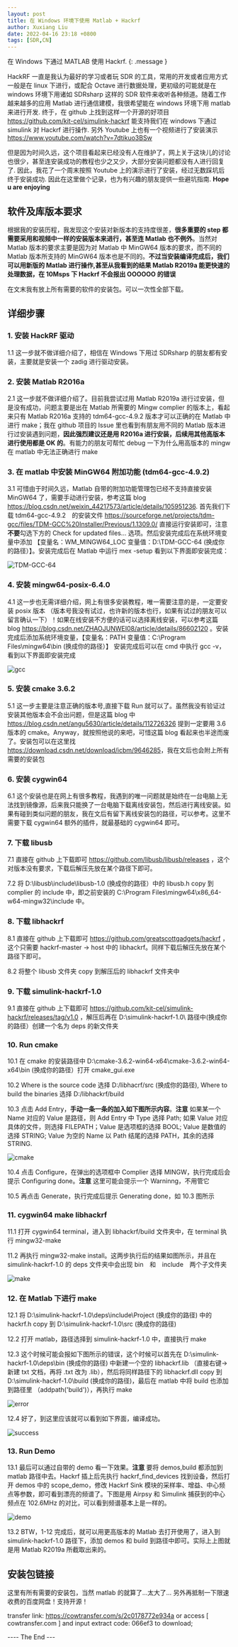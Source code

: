 ```yaml
---
layout: post
title: 在 Windows 环境下使用 Matlab + Hackrf
author: Xuxiang Liu
date: 2022-04-16 23:18 +0800
tags: [SDR,CN]
---
```


在 Windows 下通过 MATLAB 使用 Hackrf.
{: .message }

HackRF 一直是我认为最好的学习或者玩 SDR 的工具，常用的开发或者应用方式一般是在 linux 下进行，或配合 Octave 进行数据处理，更初级的可能就是在 windows 环境下用诸如 SDRsharp 这样的 SDR 软件来收听各种频道。随着工作越来越多的应用 Matlab 进行通信建模，我很希望能在 windows 环境下用 matlab 来进行开发. 终于，在 github 上找到这样一个开源的好项目<https://github.com/kit-cel/simulink-hackrf> 能支持我们在 windows 下通过 simulink 对 Hackrf 进行操作. 另外 Youtube 上也有一个视频进行了安装演示<https://www.youtube.com/watch?v=7dtikuo3BSw>

但是因为时间久远，这个项目看起来已经没有人在维护了，网上关于这块儿的讨论也很少，甚至连安装成功的教程也少之又少，大部分安装问题都没有人进行回复了. 因此，我花了一个周末按照 Youtube 上的演示进行了安装，经过无数踩坑后终于安装成功. 因此在这里做个记录，也为有兴趣的朋友提供一些避坑指南. **Hope u are enjoying**

## 软件及库版本要求
根据我的安装历程，我发现这个安装对新版本的支持度很差，**很多重要的 step 都需要采用和视频中一样的安装版本来进行，甚至连 Matlab 也不例外**。当然对 Matlab 版本的要求主要是因为对 Matlab 中 MinGW64 版本的要求，而不同的 Matlab 版本所支持的 MinGW64 版本也是不同的。**不过当安装编译完成后，我们可以用新版的 Matlab 进行操作,甚至从我看到的结果 Matlab R2019a 能更快速的处理数据，在 10Msps 下 Hackrf 不会报出 OOOOOO 的错误**

在文末我有放上所有需要的软件的安装包。可以一次性全部下载。

## 详细步骤
### 1. 安装 HackRF 驱动

1.1 这一步就不做详细介绍了，相信在 Windows 下用过 SDRsharp 的朋友都有安装，主要就是安装一个 zadig 进行驱动安装。

### 2. 安装 Matlab R2016a

2.1 这一步就不做详细介绍了。目前我尝试过用 Matlab R2019a 进行过安装，但是没有成功，问题主要是出在 Matlab 所需要的 Mingw complier 的版本上，看起来只有 Matlab R2016a 支持的 tdm64-gcc-4.9.2 版本才可以正确的在 Matlab 中进行 make；我在 github 项目的 Issue 里也看到有朋友用不同的 Matlab 版本进行过安装遇到问题，**因此强烈建议还是用 R2016a 进行安装，后续用其他高版本进行使用都是 OK 的**。有能力的朋友可帮忙 debug 一下为什么用高版本的 mingw 在 matlab 中无法正确进行 make

### 3. 在 matlab 中安装 MinGW64 附加功能 (tdm64-gcc-4.9.2)

3.1 可惜由于时间久远，Matlab 自带的附加功能管理包已经不支持直接安装 MinGW64 了，需要手动进行安装，参考这篇 blog <https://blog.csdn.net/weixin_44217573/article/details/105951236>. 首先我们下载 tdm64-gcc-4.9.2　的安装文件 <https://sourceforge.net/projects/tdm-gcc/files/TDM-GCC%20Installer/Previous/1.1309.0/>  直接运行安装即可，注意**不要**勾选下方的 Check for updated files... 选项。然后安装完成后在系统环境变量中添加 【变量名：WM_MINGW64_LOC 变量值：D:\TDM-GCC-64 (换成你的路径）】。安装完成后在 Matlab 中运行 mex -setup 看到以下界面即安装完成：

![TDM-GCC-64](https://user-images.githubusercontent.com/40487487/163658277-4e00672f-fa99-4998-b9ce-cbe1bdb0c006.PNG)

### 4. 安装 mingw64-posix-6.4.0

4.1 这一步也无需详细介绍，网上有很多安装教程，唯一需要注意的是，一定要安装 posix 版本 （版本号我没有试过，也许新的版本也行，如果有试过的朋友可以留言确认一下）！如果在线安装不方便的话可以选择离线安装，可以参考这篇 blog <https://blog.csdn.net/ZHAOJUNWEI08/article/details/86602120> 。安装完成后添加系统环境变量，【变量名：PATH 变量值：C:\Program Files\mingw64\bin (换成你的路径）】 安装完成后可以在 cmd 中执行 gcc -v，看到以下界面即安装完成

![gcc](https://user-images.githubusercontent.com/40487487/163658046-4d176592-6d96-4d87-ad72-70ecb60dc815.PNG)

### 5. 安装 cmake 3.6.2

5.1 这一步主要是注意正确的版本号,直接下载 Run 就可以了。虽然我没有验证过安装其他版本会不会出问题，但是这篇 blog 中 <https://blog.csdn.net/angu5630/article/details/112726326> 提到一定要用 3.6 版本的 cmake。Anyway，就按照他说的来吧，可惜这篇 blog 看起来也半途而废了。安装包可以在这里找 <https://download.csdn.net/download/icbm/9646285>，我在文后也会附上所有需要的安装包

### 6. 安装 cygwin64

6.1 这个安装也是在网上有很多教程，我遇到的唯一问题就是始终在一台电脑上无法找到镜像源，后来我只能换了一台电脑下载离线安装包，然后进行离线安装。如果有碰到类似问题的朋友，我在文后有留下离线安装包的路径，可以参考。这里不需要下载 cygwin64 额外的插件，就最基础的 cygwin64 即可。

### 7. 下载 libusb

7.1 直接在 github 上下载即可 <https://github.com/libusb/libusb/releases> ，这个对版本没有要求，下载后解压先放在某个路径下即可。

7.2 将 D:\libusb\include\libusb-1.0 (换成你的路径）中的 libusb.h copy 到 complier 的 include 中，即之前安装的 C:\Program Files\mingw64\x86_64-w64-mingw32\include 中。

### 8. 下载 libhackrf

8.1 直接在 github 上下载即可 <https://github.com/greatscottgadgets/hackrf> ，这个只需要 hackrf-master -> host 中的 libhackrf。同样下载后解压先放在某个路径下即可。

8.2 将整个 libusb 文件夹 copy 到解压后的 libhackrf 文件夹中

### 9. 下载 simulink-hackrf-1.0

9.1 直接在 github 上下载即可 <https://github.com/kit-cel/simulink-hackrf/releases/tag/v1.0> ，解压后再在 D:\simulink-hackrf-1.0\ 路径中(换成你的路径）创建一个名为 deps 的新文件夹

### 10. Run cmake

10.1 在 cmake 的安装路径中 D:\cmake-3.6.2-win64-x64\cmake-3.6.2-win64-x64\bin (换成你的路径）打开 cmake_gui.exe

10.2 Where is the source code 选择 D:/libhacrf/src (换成你的路径), Where to build the binaries 选择 D:/libhackrf/build

10.3 点击 Add Entry，**手动一条一条的加入如下图所示内容**。**注意** 如果某一个 Name 对应的 Value 是路径，则 Add Entry 中 Type 选择 Path; 如果 Value 对应具体的文件，则选择 FILEPATH；Value 是选项框的选择 BOOL; Value 是数值的选择 STRING; Value 为空的 Name 以 Path 结尾的选择 PATH，其余的选择 STRING.

![cmake](https://user-images.githubusercontent.com/40487487/163658079-9885a4d8-a39c-4ef0-9862-7301b007bc42.png)

10.4 点击 Configure，在弹出的选项框中 Complier 选择 MINGW，执行完成后会提示 Configuring done。**注意** 这里可能会提示一个 Warninng，不用管它

10.5 再点击 Generate，执行完成后提示 Generating done，如 10.3 图所示

### 11. cygwin64 make libhackrf

11.1 打开 cygwin64 terminal，进入到 libhackrf/build 文件夹中，在 terminal 执行 mingw32-make

11.2 再执行 mingw32-make install。这两步执行后的结果如图所示，并且在 simulink-hackrf-1.0 的 deps 文件夹中会出现 bin　和　include　两个子文件夹

![make](https://user-images.githubusercontent.com/40487487/163658115-cd38b392-f7b1-48d1-bb92-a06ee30bc37e.png)

### 12. 在 Matlab 下进行 make

12.1 将 D:\simulink-hackrf-1.0\deps\include\Project (换成你的路径) 中的 hackrf.h copy 到 D:\simulink-hackrf-1.0\src (换成你的路径) 

12.2 打开 matlab，路径选择到 simulink-hackrf-1.0 中，直接执行 make

12.3 这个时候可能会报如下图所示的错误，这个时候可以首先在 D:\simulink-hackrf-1.0\deps\bin (换成你的路径) 中新建一个空的 libhackrf.lib （直接右键->新建 txt 文档，再将 .txt 改为 .lib），然后将同样路径下的 libhackrf.dll copy 到 D:\simulink-hackrf-1.0\build (换成你的路径)，最后在 matlab 中将 build 也添加到路径里 （addpath('build')），再执行 make

![error](https://user-images.githubusercontent.com/40487487/163658158-a9d29fbf-28f2-47ff-9870-c2719b22644d.PNG)

12.4 好了，到这里应该就可以看到如下界面，编译成功。

![success](https://user-images.githubusercontent.com/40487487/163658215-c92a94d3-509c-48e1-9269-048fe1f41052.PNG)

### 13. Run Demo

13.1 最后可以通过自带的 demo 看一下效果。**注意** 要将 demos,build 都添加到 matlab 路径中去。Hackrf 插上后先执行 hackrf_find_devices 找到设备，然后打开 demos 中的 scope_demo，修改 Hackrf Sink 模块的采样率、增益、中心频点等参数，即可看到漂亮的频谱了。下图是用 Airpsy 和 Simulink 捕获到的中心频点在 102.6MHz 的对比，可以看到频谱基本上是一样的。

![demo](https://user-images.githubusercontent.com/40487487/163658230-0ad57941-9047-4329-81e8-d6b052d0bbff.png)

13.2 BTW，1-12 完成后，就可以用更高版本的 Matlab 去打开使用了，进入到 simulink-hackrf-1.0 路径下，添加 demos 和 build 到路径中即可。实际上上图就是用 Matlab R2019a 所截取出来的。

## 安装包链接

这里有所有需要的安装包，当然 matlab 的就算了...太大了... 另外再抵制一下限速收费的百度网盘！支持开源！

transfer link: <https://cowtransfer.com/s/2c0178772e934a> or access [ cowtransfer.com ] and input extract code: 066ef3 to download;

---- The End ---
